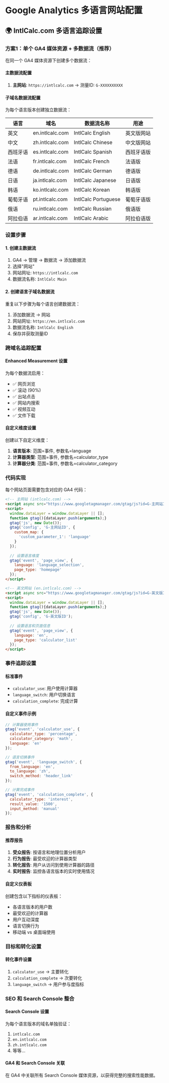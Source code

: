 # Google Analytics 多语言网站配置

## 🌍 IntlCalc.com 多语言追踪设置

### 方案1：单个 GA4 媒体资源 + 多数据流（推荐）

在同一个 GA4 媒体资源下创建多个数据流：

#### 主数据流配置
1. **主网站**: `https://intlcalc.com` → 测量ID: `G-XXXXXXXXXX`

#### 子域名数据流配置
为每个语言版本创建独立数据流：

| 语言 | 域名 | 数据流名称 | 用途 |
|------|------|------------|------|
| 英文 | en.intlcalc.com | IntlCalc English | 英文版网站 |
| 中文 | zh.intlcalc.com | IntlCalc Chinese | 中文版网站 |
| 西班牙语 | es.intlcalc.com | IntlCalc Spanish | 西班牙语版 |
| 法语 | fr.intlcalc.com | IntlCalc French | 法语版 |
| 德语 | de.intlcalc.com | IntlCalc German | 德语版 |
| 日语 | ja.intlcalc.com | IntlCalc Japanese | 日语版 |
| 韩语 | ko.intlcalc.com | IntlCalc Korean | 韩语版 |
| 葡萄牙语 | pt.intlcalc.com | IntlCalc Portuguese | 葡萄牙语版 |
| 俄语 | ru.intlcalc.com | IntlCalc Russian | 俄语版 |
| 阿拉伯语 | ar.intlcalc.com | IntlCalc Arabic | 阿拉伯语版 |

### 设置步骤

#### 1. 创建主数据流
1. GA4 → 管理 → 数据流 → 添加数据流
2. 选择"网站"
3. 网站网址: `https://intlcalc.com`
4. 数据流名称: `IntlCalc Main`

#### 2. 创建语言子域名数据流
重复以下步骤为每个语言创建数据流：
1. 添加数据流 → 网站
2. 网站网址: `https://en.intlcalc.com`
3. 数据流名称: `IntlCalc English`
4. 保存并获取测量ID

### 跨域名追踪配置

#### Enhanced Measurement 设置
为每个数据流启用：
- ✅ 网页浏览
- ✅ 滚动 (90%)
- ✅ 出站点击
- ✅ 网站内搜索
- ✅ 视频互动
- ✅ 文件下载

#### 自定义维度设置
创建以下自定义维度：
1. **语言版本**: 范围=事件, 参数名=language
2. **计算器类型**: 范围=事件, 参数名=calculator_type
3. **计算器分类**: 范围=事件, 参数名=calculator_category

### 代码实现

每个网站页面需要包含对应的 GA4 代码：

```html
<!-- 主网站 (intlcalc.com) -->
<script async src="https://www.googletagmanager.com/gtag/js?id=G-主网站ID"></script>
<script>
  window.dataLayer = window.dataLayer || [];
  function gtag(){dataLayer.push(arguments);}
  gtag('js', new Date());
  gtag('config', 'G-主网站ID', {
    custom_map: {
      'custom_parameter_1': 'language'
    }
  });
  
  // 设置语言维度
  gtag('event', 'page_view', {
    language: 'language_selection',
    page_type: 'homepage'
  });
</script>

<!-- 英文网站 (en.intlcalc.com) -->
<script async src="https://www.googletagmanager.com/gtag/js?id=G-英文版ID"></script>
<script>
  window.dataLayer = window.dataLayer || [];
  function gtag(){dataLayer.push(arguments);}
  gtag('js', new Date());
  gtag('config', 'G-英文版ID');
  
  // 设置语言和页面信息
  gtag('event', 'page_view', {
    language: 'en',
    page_type: 'calculator_list'
  });
</script>
```

### 事件追踪设置

#### 标准事件
- `calculator_use`: 用户使用计算器
- `language_switch`: 用户切换语言
- `calculation_complete`: 完成计算

#### 自定义事件示例
```javascript
// 计算器使用事件
gtag('event', 'calculator_use', {
  calculator_type: 'percentage',
  calculator_category: 'math',
  language: 'en'
});

// 语言切换事件
gtag('event', 'language_switch', {
  from_language: 'en',
  to_language: 'zh',
  switch_method: 'header_link'
});

// 计算完成事件
gtag('event', 'calculation_complete', {
  calculator_type: 'interest',
  result_value: '1500',
  input_method: 'manual'
});
```

### 报告和分析

#### 推荐报告
1. **受众报告**: 按语言和地理位置分析用户
2. **行为报告**: 最受欢迎的计算器类型
3. **转化报告**: 用户从访问到使用计算器的路径
4. **实时报告**: 监控各语言版本的实时使用情况

#### 自定义仪表板
创建包含以下指标的仪表板：
- 各语言版本的用户数
- 最受欢迎的计算器
- 用户互动深度
- 语言切换行为
- 移动端 vs 桌面端使用

### 目标和转化设置

#### 转化事件设置
1. `calculator_use` → 主要转化
2. `calculation_complete` → 次要转化
3. `language_switch` → 用户参与度指标

### SEO 和 Search Console 整合

#### Search Console 设置
为每个语言版本的域名单独验证：
1. `intlcalc.com`
2. `en.intlcalc.com`
3. `zh.intlcalc.com`
4. 等等...

#### GA4 和 Search Console 关联
在 GA4 中关联所有 Search Console 媒体资源，以获得完整的搜索性能数据。 